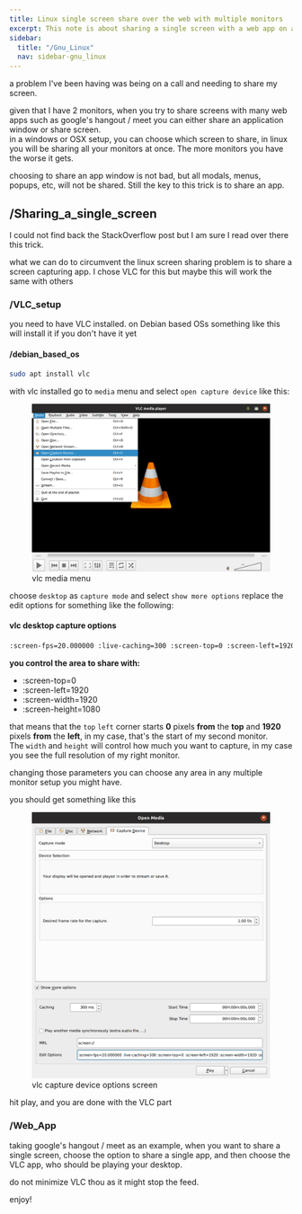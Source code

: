 ```yaml
---
title: Linux single screen share over the web with multiple monitors
excerpt: This note is about sharing a single screen with a web app on a multiple monitor setup
sidebar:
  title: "/Gnu_Linux"
  nav: sidebar-gnu_linux
---
```


a problem I've been having was being on a call and needing to share my screen.

given that I have 2 monitors, when you try to share screens with many web apps such as google's hangout / meet you can either share an application window or share screen.<br>
in a windows or OSX setup, you can choose which screen to share, in linux you will be sharing all your monitors at once. The more monitors you have the worse it gets.

choosing to share an app window is not bad, but all modals, menus, popups, etc, will not be shared. Still the key to this trick is to share an app.

## /Sharing_a_single_screen
I could not find back the StackOverflow post but I am sure I read over there  this trick.

what we can do to circumvent the linux screen sharing problem is to share a screen capturing app. I chose VLC for this but maybe this will work the same with others

### /VLC_setup
you need to have VLC installed.
on Debian based OSs something like this will install it if you don't have it yet

#### /debian_based_os
```bash
sudo apt install vlc
```

with vlc installed go to `media` menu and select `open capture device` like this:

<figure>
    <a href="/assets/images/vlc_media_menu.png"><img src="/assets/images/vlc_media_menu.png"></a>
  	<figcaption>vlc media menu</figcaption>
</figure>

choose `desktop` as `capture mode` and select `show more options`
replace the edit options for something like the following:

#### vlc desktop capture options
```bash
:screen-fps=20.000000 :live-caching=300 :screen-top=0 :screen-left=1920 :screen-width=1920 :screen-height=1080
```

**you control the area to share with:**
* :screen-top=0
* :screen-left=1920
* :screen-width=1920
* :screen-height=1080

that means that the `top` `left` corner starts **0** pixels **from** the **top** and **1920** pixels **from** the **left**, in my case, that's the start of my second monitor.<br>
The `width` and `height` will control how much you want to capture, in my case you see the full resolution of my right monitor.

changing those parameters you can choose any area in any multiple monitor setup you might have.

you should get something like this
<figure>
    <a href="/assets/images/vlc_capture_device_setup.png"><img src="/assets/images/vlc_capture_device_setup.png"></a>
	<figcaption>vlc capture device options screen</figcaption>
</figure>

hit play, and you are done with the VLC part

### /Web_App
taking google's hangout / meet as an example, when you want to share a single screen, choose the option to share a single app, and then choose the VLC app, who should be playing your desktop.

do not minimize VLC thou as it might stop the feed.

enjoy!